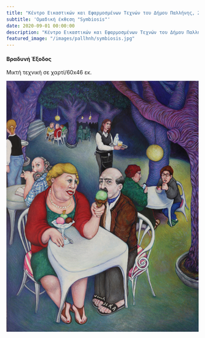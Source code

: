 ```yaml
---
title: "Κέντρο Εικαστικών και Εφαρμοσμένων Τεχνών του Δήμου Παλλήνης, 2020"
subtitle: 'Ομαδική έκθεση "Symbiosis"'
date: 2020-09-01 00:00:00
description: "Κέντρο Εικαστικών και Εφαρμοσμένων Τεχνών του Δήμου Παλλήνης"
featured_image: "/images/pallhnh/symbiosis.jpg"
---
```


#### Βραδυνή Έξοδος

Μικτή τεχνική σε χαρτί/60x46 εκ.

<div class="gallery" data-columns="2"><img src="/images/pallhnh/symbiosis.jpg"></div>
